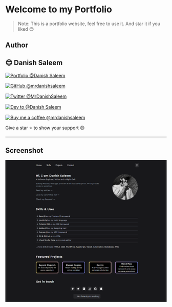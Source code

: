 # Welcome to my Portfolio

> Note: This is a portfolio website, feel free to use it. And star it if you liked 😊

## Author

## 😊 Danish Saleem

<div align="left">

<p><a href="https://mrdanishsaleem.vercel.app/"><img src="https://img.shields.io/badge/Portfolio-%23000000.svg?style=for-the-badge&logo=firefox&logoColor=#FF7139" alt="Portfolio @Danish Saleem" align="center" /></a></p>

<p><a href=""><img src="https://img.shields.io/badge/github-%23121011.svg?style=for-the-badge&logo=github&logoColor=white" alt="GitHub @mrdanishsaleem" align="center" /></a></p>

<p><a href="https://twitter.com/MrDanishSaleem/"><img src="https://img.shields.io/badge/MrDanishSaleem-%231DA1F2.svg?style=for-the-badge&logo=Twitter&logoColor=white" alt="Twitter @MrDanishSaleem" align="center" /></a></p>

<p><a href="https://www.dev.to/mrdanishsaleem/"><img src="https://img.shields.io/badge/dev.to-0A0A0A?style=for-the-badge&logo=dev.to&logoColor=white" alt="Dev to @Danish Saleem" align="center" /></a></p>

<p><a href="https://www.buymeacoffee.com/mrdanishsaleem"><img src="https://img.shields.io/badge/Buy%20Me%20a%20Coffee-ffdd00?style=for-the-badge&logo=buy-me-a-coffee&logoColor=black" alt="Buy me a coffee @mrdanishsaleem" align="center" /></a></p>

</div>

Give a star ⭐ to show your support 😊

---

## Screenshot

![Portfolio](https://github.com/mrdanishsaleem/portfolio/blob/main/public/mrdanishsaleem.png)
